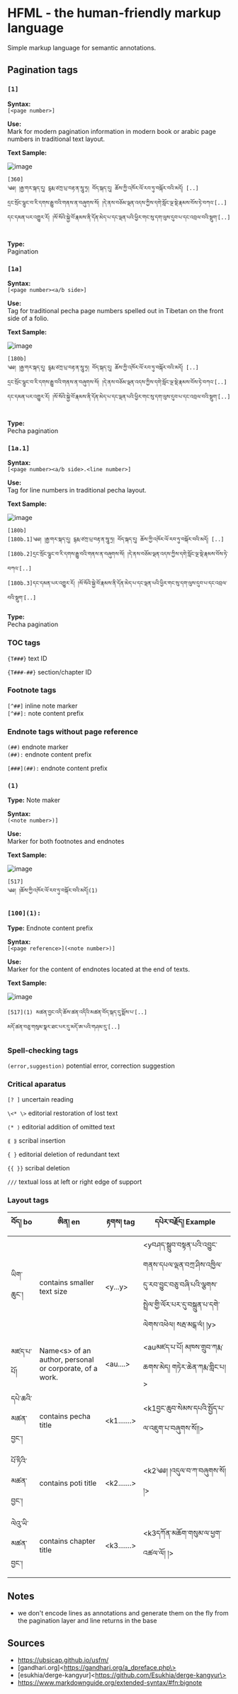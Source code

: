 # HFML - the human-friendly markup language

Simple markup language for semantic annotations.

## Pagination tags

### `[1]`

**Syntax:**  
`[<page number>]`

**Use:**  
Mark for modern pagination information in modern book or arabic page numbers in traditional text layout.

**Text Sample:**

![image](https://user-images.githubusercontent.com/17675331/144010744-750229ef-0e79-4952-9403-a6dc1b14f492.png)

`[360]`  
`༄༅། །རྒྱ་གར་སྐད་དུ། དྷརྨ་ཙཀྲ་པྲ་བརྟ་ན་སཱུ་ཏྲ། བོད་སྐད་དུ། ཆོས་ཀྱི་འཁོར་ལོ་རབ་ཏུ་བསྐོར་བའི་མདོ། [..]`  
`དྲང་སྲོང་ལྷུང་བ་རི་དགས་རྒྱུ་བའི་གནས་ན་བཞུགས་སོ། །དེ་ནས་བཅོམ་ལྡན་འདས་ཀྱིས་དགེ་སློང་ལྔ་སྡེ་རྣམས་བོས་ཏེ་བཀའ་[..]`  
`དང་དམན་པར་འགྱུར་རོ། །སོ་སོའི་སྐྱེ་བོ་རྣམས་ནི་དོན་མེད་པ་དང་ལྡན་པའི་ཕྱིར་གང་སུ་དག་ལུས་དུབ་པ་དང་འབྲལ་བའི་སྡུག་[..]`  

**Type:**  
Pagination

### `[1a]`

**Syntax:**  
`[<page number><a/b side>]`

**Use:**  
Tag for traditional pecha page numbers spelled out in Tibetan on the front side of a folio.

**Text Sample:**

![image](https://user-images.githubusercontent.com/17675331/144010914-f86f66d9-6d41-4fd6-b271-3e8924d38ee5.png)

`[180b]`  
`༄༅། །རྒྱ་གར་སྐད་དུ། དྷརྨ་ཙཀྲ་པྲ་བརྟ་ན་སཱུ་ཏྲ། བོད་སྐད་དུ། ཆོས་ཀྱི་འཁོར་ལོ་རབ་ཏུ་བསྐོར་བའི་མདོ། [..]`  
`དྲང་སྲོང་ལྷུང་བ་རི་དགས་རྒྱུ་བའི་གནས་ན་བཞུགས་སོ། །དེ་ནས་བཅོམ་ལྡན་འདས་ཀྱིས་དགེ་སློང་ལྔ་སྡེ་རྣམས་བོས་ཏེ་བཀའ་[..]`  
`དང་དམན་པར་འགྱུར་རོ། །སོ་སོའི་སྐྱེ་བོ་རྣམས་ནི་དོན་མེད་པ་དང་ལྡན་པའི་ཕྱིར་གང་སུ་དག་ལུས་དུབ་པ་དང་འབྲལ་བའི་སྡུག་[..]`  

**Type:**  
Pecha pagination

### `[1a.1]`

**Syntax:**  
`[<page number><a/b side>.<line number>]`

**Use:**  
Tag for line numbers in traditional pecha layout.

**Text Sample:**

![image](https://user-images.githubusercontent.com/17675331/144011119-bd4474a8-6fc3-44fa-b254-0aa2a4df228b.png)

`[180b]`  
`[180b.1]༄༅། །རྒྱ་གར་སྐད་དུ། དྷརྨ་ཙཀྲ་པྲ་བརྟ་ན་སཱུ་ཏྲ། བོད་སྐད་དུ། ཆོས་ཀྱི་འཁོར་ལོ་རབ་ཏུ་བསྐོར་བའི་མདོ། [..]`  
`[180b.2]དྲང་སྲོང་ལྷུང་བ་རི་དགས་རྒྱུ་བའི་གནས་ན་བཞུགས་སོ། །དེ་ནས་བཅོམ་ལྡན་འདས་ཀྱིས་དགེ་སློང་ལྔ་སྡེ་རྣམས་བོས་ཏེ་བཀའ་[..]`  
`[180b.3]དང་དམན་པར་འགྱུར་རོ། །སོ་སོའི་སྐྱེ་བོ་རྣམས་ནི་དོན་མེད་པ་དང་ལྡན་པའི་ཕྱིར་གང་སུ་དག་ལུས་དུབ་པ་དང་འབྲལ་བའི་སྡུག་[..]`  

**Type:**  
Pecha pagination

### TOC tags

`{T###}` text ID

`{T###-##}` section/chapter ID

### Footnote tags

`[^##]` inline note marker  
`[^##]:` note content prefix

### Endnote tags without page reference

`(##)` endnote marker  
`(##):` endnote content prefix


`[###](##):` endnote content prefix


### `(1)`

**Type:** Note maker

**Syntax:**  
`(<note number>)]`

**Use:**  
Marker for both footnotes and endnotes

**Text Sample:**

![image](https://user-images.githubusercontent.com/17675331/144013558-e719c85f-8158-4187-b006-44829d40d228.png)

`[517]`  
`༄༅། །ཆོས་ཀྱི་འཁོར་ལོ་རབ་ཏུ་བསྐོར་བའི་མདོ།(1)`

### `[100](1):`

**Type:** Endnote content prefix

**Syntax:**  
`[<page reference>](<note number>)]`

**Use:**  
Marker for the content of endnotes located at the end of texts.

**Text Sample:**

![image](https://user-images.githubusercontent.com/17675331/144014792-96bca8a5-ed96-46a1-b540-e03b606ef1ae.png)

`[517](1) མཚན་བྱང་འདི་ཆོས་ཚན་འདིའི་མཚན་བོད་སྐད་དུ་སྨོས་པ་[..]`  
`མདོ་ཚན་བཅུ་གསུམ་སྣར་ཐང་པར་དུ་མདོ་ཨ་པའི་གཤམ་དུ་[..]`




### Spell-checking tags

`(error,suggestion)` potential error, correction suggestion

### Critical aparatus

`[? ]` uncertain reading

`\<* \>` editorial restoration of lost text

`⟨* ⟩` editorial addition of omitted text

`⟪ ⟫` scribal insertion

`{ }` editorial deletion of redundant text

`{{ }}` scribal deletion

`///` textual loss at left or right edge of support

### Layout tags

| བོད། bo | ཨིན། en | རྟགས། tag | དཔེར་བརྗོད། Example |
| --- | --- | --- | --- |
| ཡིག་ཆུང་། | contains smaller text size | \<y...y> | \<yབཤད་སྒྲུབ་བསྟན་པའི་འབྱུང་གནས་དཔལ་ལྡན་བཀྲ་ཤིས་འཁྱིལ་དུ་རབ་བྱུང་བཅུ་བཞི་པའི་ལྕགས་སྤྲེལ་གྱི་ལོར་པར་དུ་བསྐྲུན་པ་དགེ་ལེགས་འཕེལ། སརྦ་མངྒ་ལཾ། །y> |
| མཛད་པ་པོ། | Name\<s> of an author, personal or corporate, of a work. | \<au....> | \<auམཛད་པ་པོ། མཁས་གྲུབ་ཀརྨ་ཆགས་མེད། གཏེར་ཆེན་ཀརྨ་གླིང་པ།> |
| དཔེ་ཆའི་མཚན་བྱང་། | contains pecha title | \<k1.......> | \<k1བྱང་ཆུབ་སེམས་དཔའི་སྤྱོད་པ་ལ་འཇུག་པ་བཞུགས་སོ།།> |
| པོ་ཏིའི་མཚན་བྱང་། | contains poti title | \<k2.......> | \<k2༄༅། །འདུལ་བ་ཀ་བཞུགས་སོ། །> |
| ལེའུ་ཡི་མཚན་བྱང་། | contains chapter title | \<k3.......> | \<k3དཀོན་མཆོག་གསུམ་ལ་ཕྱག་འཚལ་ལོ། །> |

## Notes

*   we don't encode lines as annotations and generate them on the fly from the pagination layer and line returns in the base

## Sources

*   https://ubsicap.github.io/usfm/
*   \[gandhari.org\]\<https://gandhari.org/a_dpreface.php\>
*   \[esukhia/derge-kangyur\]\<https://github.com/Esukhia/derge-kangyur\>
*   https://www.markdownguide.org/extended-syntax/#fn:bignote
